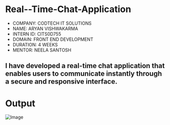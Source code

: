 # Real--Time-Chat-Application

* COMPANY: CODTECH IT SOLUTIONS 
* NAME: ARYAN VISHWAKARMA 
* INTERN ID: CITS0D755 
* DOMAIN: FRONT END DEVELOPMENT 
* DURATION: 4 WEEKS 
* MENTOR: NEELA SANTOSH
## I have developed a real-time chat application that enables users to communicate instantly through a secure and responsive interface.
# Output
![Image](https://github.com/user-attachments/assets/a141d864-0f7d-4d31-98e2-6e2fe50b9bfa)
